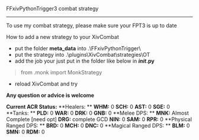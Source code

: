 FFxivPythonTrigger3 combat strategy

---

To use my combat strategy, please make sure your FPT3 is up to date

How to add a new strategy to your XivCombat

* put the folder **meta_data** into .\\FFxivPythonTrigger\
* put the strategy into .\plugins\XivCombat\strategies\OT
* add the job your just put in the folder like below in **_init_.py**

> from .monk import MonkStrategy

* reload XivCombat and try

**Any question or advice is welcome**


**Current ACR Status:**
**Healers: **
        **WHM:** 0
        **SCH:** 0
        **AST:** 0
        **SGE:** 0
**Tanks: **
        **PLD:** 0
        **WAR:** 0
        **DRK:** 0
        **GNB:** 0
**Melee DPS: **
        **MNK:** Almost Complete [need opt]
        **DRG:** complete GCD
        **NIN:** 0
        **SAM:** 0
        **RPR:** 0
**Physical Ranged DPS: **
        **BRD:** 0
        **MCH:** 0
        **DNC:** 0
**Magical Ranged DPS: **
        **BLM:** 0
        **SMN:** 0
        **RDM:** 0
